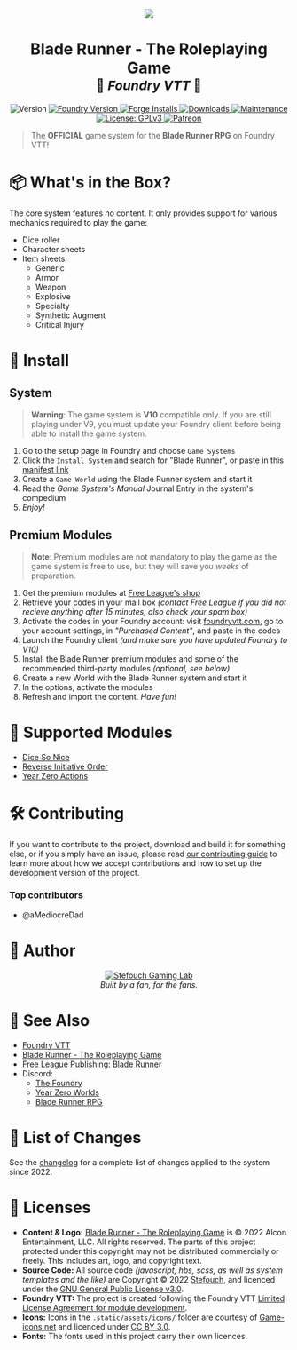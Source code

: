 <center><img src="https://raw.githubusercontent.com/fvtt-fria-ligan/blade-runner-foundry-vtt/main/static/assets/blade-runner-banner-small.webp"/></center>
<h1 align="center"><b>Blade Runner - The Roleplaying Game</b><br/><small>🎲 <i>Foundry VTT</i> 🎲</small></h1>
<p align="center">
  <img alt="Version" src="https://img.shields.io/badge/dynamic/json?color=blue&label=version&query=version&url=https%3A%2F%2Fraw.githubusercontent.com%2Ffvtt-fria-ligan%2Fblade-runner-foundry-vtt%2Fmain%2Fstatic%2Fsystem.json"/>
  <a href="https://foundryvtt.com" target="_blank">
    <img alt="Foundry Version" src="https://img.shields.io/badge/dynamic/json?color=blue&label=Foundry&query=compatibility.minimum&url=https%3A%2F%2Fraw.githubusercontent.com%2Ffvtt-fria-ligan%2Fblade-runner-foundry-vtt%2Fmain%2Fstatic%2Fsystem.json"/>
  </a>
  <a href="https://foundryvtt.com/packages/blade-runner/" target="_blank">
    <img alt="Forge Installs" src="https://img.shields.io/badge/dynamic/json?label=Forge%20Installs&query=package.installs&suffix=%25&url=https%3A%2F%2Fforge-vtt.com%2Fapi%2Fbazaar%2Fpackage%2Fblade-runner&colorB=4aa94a"/>
  </a>
  <a href="https://github.com/fvtt-fria-ligan/blade-runner-foundry-vtt/releases">
    <img alt="Downloads" src="https://img.shields.io/github/downloads/fvtt-fria-ligan/blade-runner-foundry-vtt/latest/blade-runner-fvtt_v10.0.0.zip"/>
  </a>
  <a href="https://github.com/fvtt-fria-ligan/blade-runner-foundry-vtt/graphs/commit-activity" target="_blank">
    <img alt="Maintenance" src="https://img.shields.io/badge/Maintained%3F-yes-green.svg"/>
  </a>
  <a href="https://github.com/fvtt-fria-ligan/blade-runner-foundry-vtt/blob/main/LICENSE" target="_blank">
    <img alt="License: GPLv3" src="https://img.shields.io/badge/License-GPLv3-orange"/>
  </a>
  <a href="https://www.patreon.com/Stefouch">
    <img src="https://img.shields.io/badge/Donate-Patreon-F96854.svg" alt="Patreon">
  </a>
</p>

> The **OFFICIAL** game system for the **Blade Runner RPG** on Foundry VTT!

# 📦 What's in the Box?

The core system features no content. It only provides support for various mechanics required to play the game:

- Dice roller
- Character sheets
- Item sheets:
  - Generic
  - Armor
  - Weapon
  - Explosive
  - Specialty
  - Synthetic Augment
  - Critical Injury

# 🚀 Install

## System

> **Warning**: The game system is **V10** compatible only. If you are still playing under V9, you must update your Foundry client before being able to install the game system.

1. Go to the setup page in Foundry and choose `Game Systems`
2. Click the `Install System` and search for "Blade Runner", or paste in this [manifest link](https://github.com/fvtt-fria-ligan/blade-runner-foundry-vtt/releases/latest/download/system.json)
3. Create a `Game World` using the Blade Runner system and start it
4. Read the _Game System's Manual_ Journal Entry in the system's compedium
5. _Enjoy!_

## Premium Modules

> **Note**: Premium modules are not mandatory to play the game as the game system is free to use, but they will save you _weeks_ of preparation.

1. Get the premium modules at [Free League's shop](https://freeleaguepublishing.com/en/store/)
2. Retrieve your codes in your mail box _(contact Free League if you did not recieve anything after 15 minutes, also check your spam box)_
3. Activate the codes in your Foundry account: visit [foundryvtt.com](https://foundryvtt.com/), go to your account settings, in _"Purchased Content"_, and paste in the codes
4. Launch the Foundry client _(and make sure you have updated Foundry to V10)_
5. Install the Blade Runner premium modules and some of the recommended third-party modules _(optional, see below)_
6. Create a new World with the Blade Runner system and start it
7. In the options, activate the modules
8. Refresh and import the content. _Have fun!_

# 🧩 Supported Modules

- [Dice So Nice](https://foundryvtt.com/packages/dice-so-nice/)
- [Reverse Initiative Order](https://foundryvtt.com/packages/reverse-initiative-order)
- [Year Zero Actions](https://foundryvtt.com/packages/alien-actions)

# 🛠️ Contributing

If you want to contribute to the project, download and build it for something else, or if you simply have an issue, please read [our contributing guide](https://github.com/fvtt-fria-ligan/blade-runner/blob/main/CONTRIBUTING.md) to learn more about how we accept contributions and how to set up the development version of the project.

### Top contributors

- @aMediocreDad

# 👤 Author

<p align="center">
  <a href="https://stefouch.be" target="_blank">
    <img src="https://raw.githubusercontent.com/fvtt-fria-ligan/blade-runner-foundry-vtt/main/static/assets/logos/BSL-D6_bannerlogo_H150.png" alt="Stefouch Gaming Lab" style="width: auto; height: auto; max-height: 100px;"/>
  </a>
  <br/>
  <i>Built by a fan, for the fans.</i>
</p>

# 🔗 See Also

- [Foundry VTT](https://foundryvtt.com/)
- [Blade Runner - The Roleplaying Game](https://bladerunner-rpg.com/)
- [Free League Publishing: Blade Runner](https://freeleaguepublishing.com/en/games/blade-runner/)
- Discord:
  - [The Foundry](https://discord.gg/foundryvtt)
  - [Year Zero Worlds](https://discord.gg/RnaydHR)
  - [Blade Runner RPG](https://discord.gg/fB9sUEsbgz)

# 📜 List of Changes

See the [changelog](https://github.com/fvtt-fria-ligan/blade-runner/blob/master/CHANGELOG.md#changelog) for a complete list of changes applied to the system since 2022.

# 📝 Licenses

- **Content & Logo:** [Blade Runner - The Roleplaying Game](https://freeleaguepublishing.com/en/games/blade-runner/) is © 2022 Alcon Entertainment, LLC. All rights reserved. The parts of this project protected under this copyright may not be distributed commercially or freely. This includes art, logo, and copyright text.
- **Source Code:** All source code _(javascript, hbs, scss, as well as system templates and the like)_ are Copyright © 2022 [Stefouch](https://github.com/Stefouch), and licenced under the [GNU General Public License v3.0](https://github.com/fvtt-fria-ligan/blade-runner/blob/master/LICENSE).
- **Foundry VTT:** The project is created following the Foundry VTT [Limited License Agreement for module development](https://foundryvtt.com/article/license/).
- **Icons:** Icons in the `.static/assets/icons/` folder are courtesy of [Game-icons.net](https://game-icons.net/) and licenced under [CC BY 3.0](https://creativecommons.org/licenses/by/3.0/).
- **Fonts:** The fonts used in this project carry their own licences.
